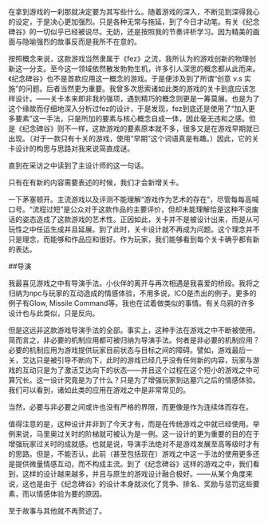 在拿到游戏的一刹那就决定要为其写些什么。随着游戏的深入，不断见到深得我心的设定，于是决心更加强烈。只是各种无常与拖延，到了今日才动笔。有关《纪念碑谷》的一切似乎已经被说尽。无妨，还是按照我的节奏评析学习。因为精美的画面与隐喻强烈的故事反而是我所不在意的。

按照概念来说，这款游戏当然隶属于《fez》之流，我所认为的游戏创新的物理创新这一分支。至今这一领域依然散发勃勃生机，许多引人深思的概念都从此而来。《纪念碑谷》也不是首款应用这一概念的游戏。于是便涉及到了所谓“创意 v.s 实施”的问题。后者当然更为重要。我曾多次思索诸如此类的游戏的关卡到底应该怎样设计。——关卡本来即非我的强项，遇到精巧的概念则更是一筹莫展。也是为了这个缘故而仔细地深入分析过fez的设计，于是发现，fez到底还是使用了“加入更多要素”这一手法，只是所加的要素与核心概念自成一体，因此毫无违和之感。但是《纪念碑谷》则不一样，这款游戏的要素原本就不多，很多又是在游戏早期就已出现。（对于一款只有十关的游戏，使用“早期”这个词语真是有趣。）因此，它的关卡设计的构思与思路对我来说简直成谜。

直到在采访之中读到了主设计师的这一句话。

只有在有新的内容需要表述的时候，我们才会新增关卡。

一下茅塞顿开。主流游戏以及评测不能理解“游戏作为艺术的存在”，尽管每每高喊口号。“流程过短”是公众对于这款作品的主要评价，但却未能理解恰是这种不说废话的姿态造成了这款游戏的艺术性。正因如此，关卡并不是被设计出来，而是从可玩性之中任运生成并且延展。到了此时，关卡设计就不再成为问题。这个理念并不只是理念，而能够和作品应和很好。作为玩家，我们能够看到每个关卡确乎都有新的表达。

##导演

我最喜见游戏之中有导演手法。小伙伴的离开与再次相遇是我喜爱的桥段。我将之归纳为npc与玩家的互动造成的情感体验，不用多说，ICO是杰出的例子。更多的例子有Glow, Missile Command等。我也在试着做类似的事情。有关乌鸦的许多设计也与此类似，只是反向。

但是这远非这款游戏导演手法的全部。事实上，这种手法在游戏之中不断被使用。简而言之，非必要的机制应用都可被归纳为导演手法。何者是非必要的机制应用？必要的机制应用为游戏提供玩家目前状态与目标之间的障碍。譬如，游戏最后一关，艾达只是被引导不断向下，此时的游戏已经几乎没有任何新的内容，玩家与游戏的互动只是为了激活艾达向下的状态——并且这个过程在这个短小的游戏之中可算冗长。这一设计究竟是为了什么？只是为了增强玩家到达墓穴之后的情感体验。我们可以看到，诸如此类的应用在游戏之中是非常常见的。

当然，必要与非必要之间或许也没有严格的界限，而更像是作为连续体而存在。

值得注意的是，这种设计并非到了今天才有，而是在传统游戏之中就已经使用。举例来说，马里奥过关时的阶梯就可被认为是一例。这一设计的更为重要的目的在于增强玩家过关时的成就感。也就是说，导演手法绝对不是游戏发展至高等级时才有的思路。但是，不能否认，此前（甚至包括现在）游戏之中这一手法的使用更多还是提供微量情感互动，而不构成主流。到了《纪念碑谷》这样的游戏之中，我们看到，这样的设计越来越多，并且与原生的游戏设计融合极好。——从某个角度来说，这也是由于《纪念碑谷》的设计本身就淡化了竞争、排名、奖励与惩罚这些要素，而以情感体验为要的原因。

至于故事与其他就不再赘述了。